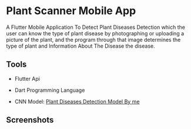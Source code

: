 # Plant Scanner Mobile App

A Flutter Mobile Application To Detect Plant Diseases Detection which the user can know the type of plant disease by photographing or uploading a picture of the plant, and the program through that image determines the type of plant and Information About The Disease the disease.

## Tools

* Flutter Api

* Dart Programming Language

* CNN Model: [Plant Diseases Detection Model By me](https://github.com/AhmedEhab812/Plant-Diseases-Detection-CNN)

## Screenshots


